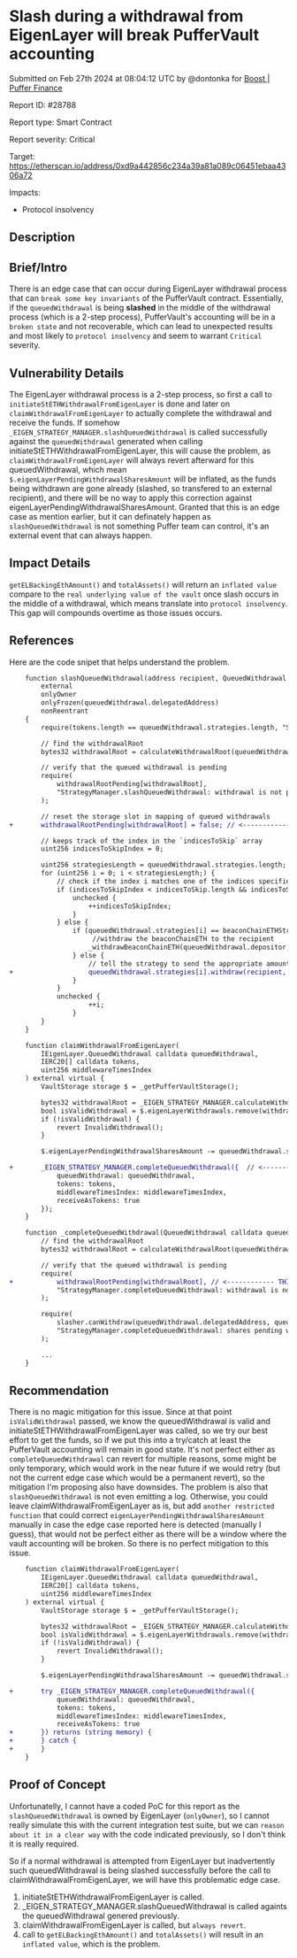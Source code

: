 
# Slash during a withdrawal from EigenLayer will break PufferVault accounting

Submitted on Feb 27th 2024 at 08:04:12 UTC by @dontonka for [Boost | Puffer Finance](https://immunefi.com/bounty/pufferfinance-boost/)

Report ID: #28788

Report type: Smart Contract

Report severity: Critical

Target: https://etherscan.io/address/0xd9a442856c234a39a81a089c06451ebaa4306a72

Impacts:
- Protocol insolvency

## Description
## Brief/Intro
There is an edge case that can occur during EigenLayer withdrawal process that can `break some key invariants` of the PufferVault contract. Essentially, if the `queuedWithdrawal` is being **slashed** in the middle of the withdrawal process (which is a 2-step process), PufferVault's accounting will be in a `broken state` and not recoverable, which can lead to unexpected results and most likely to `protocol insolvency` and seem to warrant `Critical` severity.

## Vulnerability Details
The EigenLayer withdrawal process is a 2-step process, so first a call to `initiateStETHWithdrawalFromEigenLayer` is done and later on `claimWithdrawalFromEigenLayer` to actually complete the withdrawal and receive the funds. If somehow `_EIGEN_STRATEGY_MANAGER.slashQueuedWithdrawal` is called successfully against the `queuedWithdrawal` generated when calling initiateStETHWithdrawalFromEigenLayer, this will cause the problem, as `claimWithdrawalFromEigenLayer` will always revert afterward for this queuedWithdrawal, which mean `$.eigenLayerPendingWithdrawalSharesAmount` will be inflated, as the funds being withdrawn are gone already (slashed, so transfered to an external recipient), and there will be no way to apply this correction against eigenLayerPendingWithdrawalSharesAmount. Granted that this is an edge case as mention earlier, but it can definately happen as `slashQueuedWithdrawal` is not something Puffer team can control, it's an external event that can always happen.

## Impact Details
`getELBackingEthAmount()` and `totalAssets()` will return an `inflated value` compare to the `real underlying value of the vault` once slash occurs in the middle of a withdrawal, which means translate into `protocol insolvency`. This gap will compounds overtime as those issues occurs.

## References
Here are the code snipet that helps understand the problem.

```diff
    function slashQueuedWithdrawal(address recipient, QueuedWithdrawal calldata queuedWithdrawal, IERC20[] calldata tokens, uint256[] calldata indicesToSkip)
        external
        onlyOwner
        onlyFrozen(queuedWithdrawal.delegatedAddress)
        nonReentrant
    {
        require(tokens.length == queuedWithdrawal.strategies.length, "StrategyManager.slashQueuedWithdrawal: input length mismatch");

        // find the withdrawalRoot
        bytes32 withdrawalRoot = calculateWithdrawalRoot(queuedWithdrawal);

        // verify that the queued withdrawal is pending
        require(
            withdrawalRootPending[withdrawalRoot],
            "StrategyManager.slashQueuedWithdrawal: withdrawal is not pending"
        );

        // reset the storage slot in mapping of queued withdrawals
+       withdrawalRootPending[withdrawalRoot] = false; // <------------ THIS will make claimWithdrawalFromEigenLayer always revert!

        // keeps track of the index in the `indicesToSkip` array
        uint256 indicesToSkipIndex = 0;

        uint256 strategiesLength = queuedWithdrawal.strategies.length;
        for (uint256 i = 0; i < strategiesLength;) {
            // check if the index i matches one of the indices specified in the `indicesToSkip` array
            if (indicesToSkipIndex < indicesToSkip.length && indicesToSkip[indicesToSkipIndex] == i) {
                unchecked {
                    ++indicesToSkipIndex;
                }
            } else {
                if (queuedWithdrawal.strategies[i] == beaconChainETHStrategy){
                     //withdraw the beaconChainETH to the recipient
                    _withdrawBeaconChainETH(queuedWithdrawal.depositor, recipient, queuedWithdrawal.shares[i]);
                } else {
                    // tell the strategy to send the appropriate amount of funds to the recipient
+                   queuedWithdrawal.strategies[i].withdraw(recipient, tokens[i], queuedWithdrawal.shares[i]); // <------------ THIS will transfer the funds to the an external recipient which is not PufferVault
                }
            }
            unchecked {
                    ++i;
                }
        }
    }
```

```diff
    function claimWithdrawalFromEigenLayer(
        IEigenLayer.QueuedWithdrawal calldata queuedWithdrawal,
        IERC20[] calldata tokens,
        uint256 middlewareTimesIndex
    ) external virtual {
        VaultStorage storage $ = _getPufferVaultStorage();

        bytes32 withdrawalRoot = _EIGEN_STRATEGY_MANAGER.calculateWithdrawalRoot(queuedWithdrawal);
        bool isValidWithdrawal = $.eigenLayerWithdrawals.remove(withdrawalRoot);
        if (!isValidWithdrawal) {
            revert InvalidWithdrawal();
        }

        $.eigenLayerPendingWithdrawalSharesAmount -= queuedWithdrawal.shares[0];

+       _EIGEN_STRATEGY_MANAGER.completeQueuedWithdrawal({  // <------------ THIS call will always revert, see the below.
            queuedWithdrawal: queuedWithdrawal,
            tokens: tokens,
            middlewareTimesIndex: middlewareTimesIndex,
            receiveAsTokens: true
        });
    }
```

```diff
    function _completeQueuedWithdrawal(QueuedWithdrawal calldata queuedWithdrawal, IERC20[] calldata tokens, uint256 middlewareTimesIndex, bool receiveAsTokens) onlyNotFrozen(queuedWithdrawal.delegatedAddress) internal {
        // find the withdrawalRoot
        bytes32 withdrawalRoot = calculateWithdrawalRoot(queuedWithdrawal);

        // verify that the queued withdrawal is pending
        require(
+           withdrawalRootPending[withdrawalRoot], // <------------ THIS will always revert as slashQueuedWithdrawal will have reset this flag
            "StrategyManager.completeQueuedWithdrawal: withdrawal is not pending"
        );

        require(
            slasher.canWithdraw(queuedWithdrawal.delegatedAddress, queuedWithdrawal.withdrawalStartBlock, middlewareTimesIndex),
            "StrategyManager.completeQueuedWithdrawal: shares pending withdrawal are still slashable"
        );

        ...
	}
```

## Recommendation
There is no magic mitigation for this issue. Since at that point `isValidWithdrawal` passed, we know the queuedWithdrawal is valid and initiateStETHWithdrawalFromEigenLayer was called, so we try our best effort to get the funds, so if we put this into a try/catch at least the PufferVault accounting will remain in good state. It's not perfect either as `completeQueuedWithdrawal` can revert for multiple reasons, some might be only temporary, which would work in the near future if we would retry (but not the current edge case which would be a permanent revert), so the mitigation I'm proposing also have downsides. The problem is also that `slashQueuedWithdrawal` is not even emitting a log. Otherwise, you could leave claimWithdrawalFromEigenLayer as is, but add `another restricted function` that could correct `eigenLayerPendingWithdrawalSharesAmount` manually in case the edge case reported here is detected (manually I guess), that would not be perfect either as there will be a window where the vault accounting will be broken. So there is no perfect mitigation to this issue. 

```diff
    function claimWithdrawalFromEigenLayer(
        IEigenLayer.QueuedWithdrawal calldata queuedWithdrawal,
        IERC20[] calldata tokens,
        uint256 middlewareTimesIndex
    ) external virtual {
        VaultStorage storage $ = _getPufferVaultStorage();

        bytes32 withdrawalRoot = _EIGEN_STRATEGY_MANAGER.calculateWithdrawalRoot(queuedWithdrawal);
        bool isValidWithdrawal = $.eigenLayerWithdrawals.remove(withdrawalRoot);
        if (!isValidWithdrawal) {
            revert InvalidWithdrawal();
        }

        $.eigenLayerPendingWithdrawalSharesAmount -= queuedWithdrawal.shares[0];

+       try _EIGEN_STRATEGY_MANAGER.completeQueuedWithdrawal({
            queuedWithdrawal: queuedWithdrawal,
            tokens: tokens,
            middlewareTimesIndex: middlewareTimesIndex,
            receiveAsTokens: true
+       }) returns (string memory) {
+		} catch {
+		}
    }
```



## Proof of Concept

Unfortunatelly, I cannot have a coded PoC for this report as the `slashQueuedWithdrawal` is owned by EigenLayer (`onlyOwner`), so I cannot really simulate this with the current integration test suite, but we can `reason about it in a clear way` with the code indicated previously, so I don't think it is really required.

So if a normal withdrawal is attempted from EigenLayer but inadvertently such queuedWithdrawal is being slashed successfully before the call to claimWithdrawalFromEigenLayer, we will have this problematic edge case.

1) initiateStETHWithdrawalFromEigenLayer is called.
2) _EIGEN_STRATEGY_MANAGER.slashQueuedWithdrawal is called againts the queuedWithdrawal genered previously.
3) claimWithdrawalFromEigenLayer is called, but `always revert`.
4) call to `getELBackingEthAmount()` and `totalAssets()` will result in an `inflated value`, which is the problem.